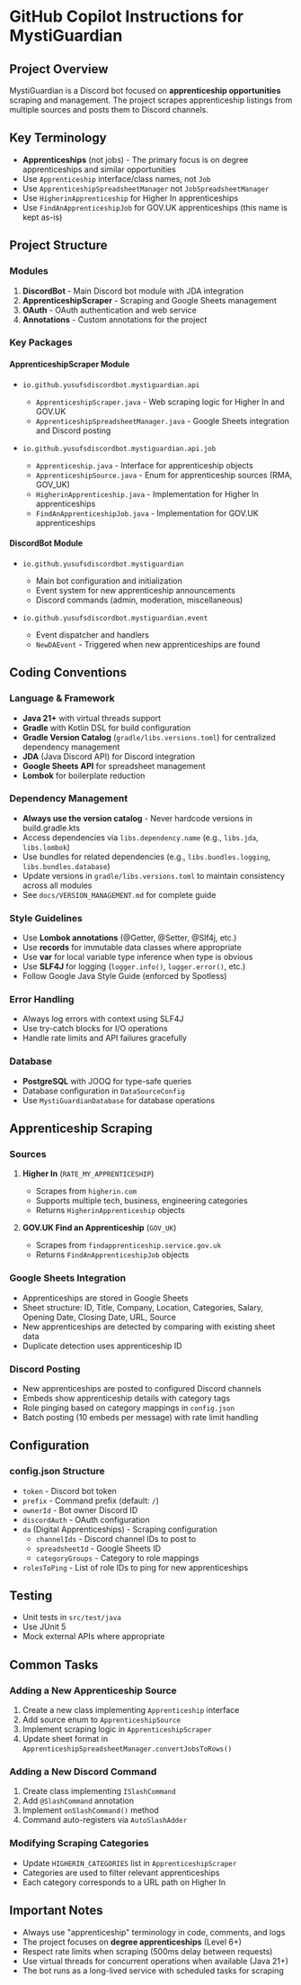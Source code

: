 # GitHub Copilot Instructions for MystiGuardian

## Project Overview
MystiGuardian is a Discord bot focused on **apprenticeship opportunities** scraping and management. The project scrapes apprenticeship listings from multiple sources and posts them to Discord channels.

## Key Terminology
- **Apprenticeships** (not jobs) - The primary focus is on degree apprenticeships and similar opportunities
- Use `Apprenticeship` interface/class names, not `Job`
- Use `ApprenticeshipSpreadsheetManager` not `JobSpreadsheetManager`
- Use `HigherinApprenticeship` for Higher In apprenticeships
- Use `FindAnApprenticeshipJob` for GOV.UK apprenticeships (this name is kept as-is)

## Project Structure

### Modules
1. **DiscordBot** - Main Discord bot module with JDA integration
2. **ApprenticeshipScraper** - Scraping and Google Sheets management
3. **OAuth** - OAuth authentication and web service
4. **Annotations** - Custom annotations for the project

### Key Packages

#### ApprenticeshipScraper Module
- `io.github.yusufsdiscordbot.mystiguardian.api`
  - `ApprenticeshipScraper.java` - Web scraping logic for Higher In and GOV.UK
  - `ApprenticeshipSpreadsheetManager.java` - Google Sheets integration and Discord posting
  
- `io.github.yusufsdiscordbot.mystiguardian.api.job`
  - `Apprenticeship.java` - Interface for apprenticeship objects
  - `ApprenticeshipSource.java` - Enum for apprenticeship sources (RMA, GOV_UK)
  - `HigherinApprenticeship.java` - Implementation for Higher In apprenticeships
  - `FindAnApprenticeshipJob.java` - Implementation for GOV.UK apprenticeships

#### DiscordBot Module
- `io.github.yusufsdiscordbot.mystiguardian`
  - Main bot configuration and initialization
  - Event system for new apprenticeship announcements
  - Discord commands (admin, moderation, miscellaneous)
  
- `io.github.yusufsdiscordbot.mystiguardian.event`
  - Event dispatcher and handlers
  - `NewDAEvent` - Triggered when new apprenticeships are found

## Coding Conventions

### Language & Framework
- **Java 21+** with virtual threads support
- **Gradle** with Kotlin DSL for build configuration
- **Gradle Version Catalog** (`gradle/libs.versions.toml`) for centralized dependency management
- **JDA** (Java Discord API) for Discord integration
- **Google Sheets API** for spreadsheet management
- **Lombok** for boilerplate reduction

### Dependency Management
- **Always use the version catalog** - Never hardcode versions in build.gradle.kts
- Access dependencies via `libs.dependency.name` (e.g., `libs.jda`, `libs.lombok`)
- Use bundles for related dependencies (e.g., `libs.bundles.logging`, `libs.bundles.database`)
- Update versions in `gradle/libs.versions.toml` to maintain consistency across all modules
- See `docs/VERSION_MANAGEMENT.md` for complete guide

### Style Guidelines
- Use **Lombok annotations** (@Getter, @Setter, @Slf4j, etc.)
- Use **records** for immutable data classes where appropriate
- Use **var** for local variable type inference when type is obvious
- Use **SLF4J** for logging (`logger.info()`, `logger.error()`, etc.)
- Follow Google Java Style Guide (enforced by Spotless)

### Error Handling
- Always log errors with context using SLF4J
- Use try-catch blocks for I/O operations
- Handle rate limits and API failures gracefully

### Database
- **PostgreSQL** with JOOQ for type-safe queries
- Database configuration in `DataSourceConfig`
- Use `MystiGuardianDatabase` for database operations

## Apprenticeship Scraping

### Sources
1. **Higher In** (`RATE_MY_APPRENTICESHIP`)
   - Scrapes from `higherin.com`
   - Supports multiple tech, business, engineering categories
   - Returns `HigherinApprenticeship` objects

2. **GOV.UK Find an Apprenticeship** (`GOV_UK`)
   - Scrapes from `findapprenticeship.service.gov.uk`
   - Returns `FindAnApprenticeshipJob` objects

### Google Sheets Integration
- Apprenticeships are stored in Google Sheets
- Sheet structure: ID, Title, Company, Location, Categories, Salary, Opening Date, Closing Date, URL, Source
- New apprenticeships are detected by comparing with existing sheet data
- Duplicate detection uses apprenticeship ID

### Discord Posting
- New apprenticeships are posted to configured Discord channels
- Embeds show apprenticeship details with category tags
- Role pinging based on category mappings in `config.json`
- Batch posting (10 embeds per message) with rate limit handling

## Configuration

### config.json Structure
- `token` - Discord bot token
- `prefix` - Command prefix (default: `/`)
- `ownerId` - Bot owner Discord ID
- `discordAuth` - OAuth configuration
- `da` (Digital Apprenticeships) - Scraping configuration
  - `channelIds` - Discord channel IDs to post to
  - `spreadsheetId` - Google Sheets ID
  - `categoryGroups` - Category to role mappings
- `rolesToPing` - List of role IDs to ping for new apprenticeships

## Testing
- Unit tests in `src/test/java`
- Use JUnit 5
- Mock external APIs where appropriate

## Common Tasks

### Adding a New Apprenticeship Source
1. Create a new class implementing `Apprenticeship` interface
2. Add source enum to `ApprenticeshipSource`
3. Implement scraping logic in `ApprenticeshipScraper`
4. Update sheet format in `ApprenticeshipSpreadsheetManager.convertJobsToRows()`

### Adding a New Discord Command
1. Create class implementing `ISlashCommand`
2. Add `@SlashCommand` annotation
3. Implement `onSlashCommand()` method
4. Command auto-registers via `AutoSlashAdder`

### Modifying Scraping Categories
- Update `HIGHERIN_CATEGORIES` list in `ApprenticeshipScraper`
- Categories are used to filter relevant apprenticeships
- Each category corresponds to a URL path on Higher In

## Important Notes
- Always use "apprenticeship" terminology in code, comments, and logs
- The project focuses on **degree apprenticeships** (Level 6+)
- Respect rate limits when scraping (500ms delay between requests)
- Use virtual threads for concurrent operations when available (Java 21+)
- The bot runs as a long-lived service with scheduled tasks for scraping

